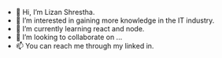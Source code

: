 - 👋 Hi, I’m Lizan Shrestha.
- 👀 I’m interested in gaining more knowledge in the IT industry.
- 🌱 I’m currently learning react and node.
- 💞️ I’m looking to collaborate on ...
- 📫 You can reach me through my linked in.
  

<!---
Lizan7/Lizan7 is a ✨ special ✨ repository because its `README.md` (this file) appears on your GitHub profile.
You can click the Preview link to take a look at your changes.
--->
